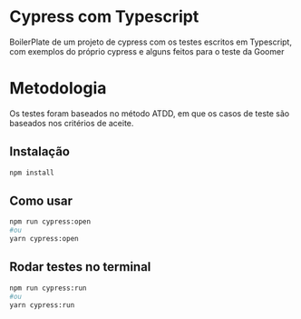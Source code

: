 # Cypress com Typescript

BoilerPlate de um projeto de cypress com os testes escritos em Typescript,
com exemplos do próprio cypress e alguns feitos para o teste da Goomer

# Metodologia

Os testes foram baseados no método ATDD, em que os casos de teste são baseados nos
critérios de aceite.

## Instalação

```bash
npm install
```

## Como usar

```bash
npm run cypress:open
#ou
yarn cypress:open
```

## Rodar testes no terminal
```bash
npm run cypress:run
#ou
yarn cypress:run
```
